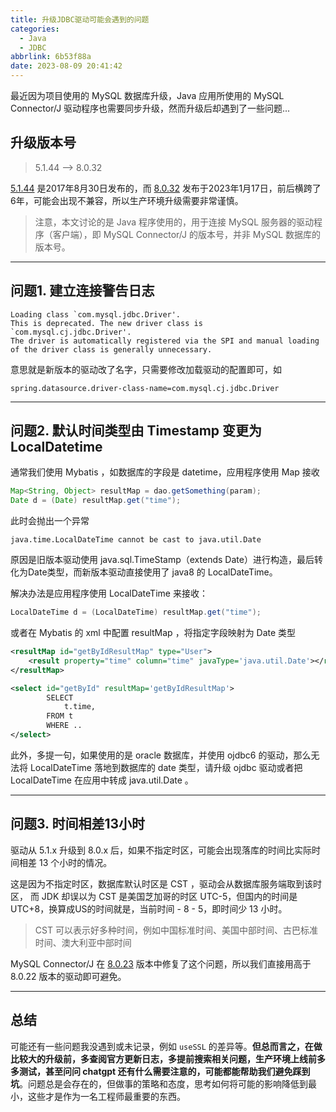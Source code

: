 ```yaml
---
title: 升级JDBC驱动可能会遇到的问题
categories:
  - Java
  - JDBC
abbrlink: 6b53f88a
date: 2023-08-09 20:41:42
---
```


最近因为项目使用的 MySQL 数据库升级，Java 应用所使用的 MySQL Connector/J 驱动程序也需要同步升级，然而升级后却遇到了一些问题...

<!-- more -->

## 升级版本号

> 5.1.44 --> 8.0.32

[5.1.44](https://dev.mysql.com/blog-archive/mysql-connectorj-5-1-44/) 是2017年8月30日发布的，而 [8.0.32](https://dev.mysql.com/doc/relnotes/connector-j/8.0/en/news-8-0-32.html) 发布于2023年1月17日，前后横跨了6年，可能会出现不兼容，所以生产环境升级需要非常谨慎。

> 注意，本文讨论的是 Java 程序使用的，用于连接 MySQL 服务器的驱动程序（客户端），即 MySQL Connector/J 的版本号，并非 MySQL 数据库的版本号。

---

## 问题1. 建立连接警告日志

```
Loading class `com.mysql.jdbc.Driver'. 
This is deprecated. The new driver class is `com.mysql.cj.jdbc.Driver'.
The driver is automatically registered via the SPI and manual loading 
of the driver class is generally unnecessary.
```

意思就是新版本的驱动改了名字，只需要修改加载驱动的配置即可，如

```
spring.datasource.driver-class-name=com.mysql.cj.jdbc.Driver
```

---

## 问题2. 默认时间类型由 Timestamp 变更为 LocalDatetime 


通常我们使用 Mybatis ，如数据库的字段是 datetime，应用程序使用 Map 接收

```java
Map<String, Object> resultMap = dao.getSomething(param);
Date d = (Date) resultMap.get("time");
```

此时会抛出一个异常

```
java.time.LocalDateTime cannot be cast to java.util.Date
```

原因是旧版本驱动使用 java.sql.TimeStamp（extends Date）进行构造，最后转化为Date类型，而新版本驱动直接使用了 java8 的 LocalDateTime。

解决办法是应用程序使用 LocalDateTime 来接收：

```java
LocalDateTime d = (LocalDateTime) resultMap.get("time");
```

或者在 Mybatis 的 xml 中配置 resultMap ，将指定字段映射为 Date 类型

```xml
<resultMap id="getByIdResultMap" type="User">
	<result property="time" column="time" javaType='java.util.Date'></result>
</resultMap>

<select id="getById" resultMap='getByIdResultMap'>
        SELECT
            t.time,
        FROM t
        WHERE ..
</select>
```

此外，多提一句，如果使用的是 oracle 数据库，并使用 ojdbc6 的驱动，那么无法将 LocalDateTime 落地到数据库的 date 类型，请升级 ojdbc 驱动或者把 LocalDateTime 在应用中转成 java.util.Date 。

---

## 问题3. 时间相差13小时

驱动从 5.1.x 升级到 8.0.x 后，如果不指定时区，可能会出现落库的时间比实际时间相差 13 个小时的情况。

这是因为不指定时区，数据库默认时区是 CST ，驱动会从数据库服务端取到该时区， 而 JDK 却误以为 CST 是美国芝加哥的时区 UTC-5，但国内的时间是 UTC+8，换算成US的时间就是，当前时间 - 8 - 5，即时间少 13 小时。

> CST 可以表示好多种时间，例如中国标准时间、美国中部时间、古巴标准时间、澳大利亚中部时间

MySQL Connector/J 在 [8.0.23](https://dev.mysql.com/doc/relnotes/connector-j/8.0/en/news-8-0-23.html) 版本中修复了这个问题，所以我们直接用高于 8.0.22 版本的驱动即可避免。

---

## 总结

可能还有一些问题我没遇到或未记录，例如 `useSSL` 的差异等。**但总而言之，在做比较大的升级前，多查阅官方更新日志，多提前搜索相关问题，生产环境上线前多多测试，甚至问问 chatgpt 还有什么需要注意的，可能都能帮助我们避免踩到坑**。问题总是会存在的，但做事的策略和态度，思考如何将可能的影响降低到最小，这些才是作为一名工程师最重要的东西。
